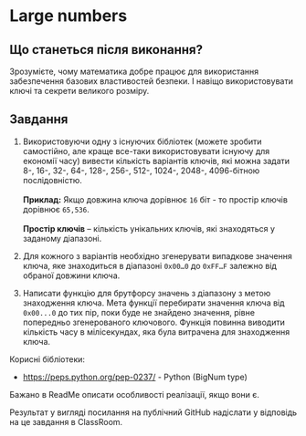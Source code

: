 # Large numbers

## Що станеться після виконання?
Зрозумієте, чому математика добре працює для використання забезпечення базових властивостей безпеки. І навіщо використовувати ключі та секрети великого розміру.

## Завдання
1. Використовуючи одну з існуючих бібліотек (можете зробити самостійно, але краще все-таки використовувати існуючу для економії часу) вивести кількість варіантів ключів, які можна задати 8-, 16-, 32-, 64-, 128-, 256-, 512-, 1024-, 2048-, 4096-бітною послідовністю.  
\
**Приклад:** Якщо довжина ключа дорівнює `16` біт - то простір ключів дорівнює `65,536`.  
\
**Простір ключів** – кількість унікальних ключів, які знаходяться у заданому діапазоні.

2. Для кожного з варіантів необхідно згенерувати випадкове значення ключа, яке знаходиться в діапазоні `0x00…0` до `0xFF…F` залежно від обраної довжини ключа.

3. Написати функцію для брутфорсу значень з діапазону з метою знаходження ключа. Мета функції перебирати значення ключа від `0x00...0` до тих пір, поки буде не знайдено значення, рівне попередньо згенерованого ключового. Функція повинна виводити кількість часу в мілісекундах, яка була витрачена для знаходження ключа.

Корисні бібліотеки:
- https://peps.python.org/pep-0237/ - Python (BigNum type)

Бажано в ReadMe описати особливості реалізації, якщо вони є.

Результат у вигляді посилання на публічний GitHub надіслати у відповідь на це завдання в ClassRoom.

